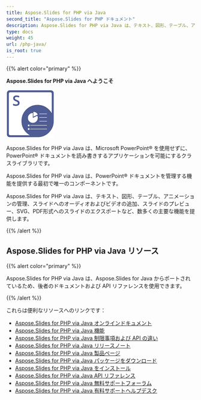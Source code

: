 ```yaml
---
title: Aspose.Slides for PHP via Java
second_title: "Aspose.Slides for PHP ドキュメント"
description: Aspose.Slides for PHP via Java は、テキスト、図形、テーブル、アニメーションの管理、スライドへのオーディオおよびビデオの追加、スライドのプレビュー、SVG、PDF形式へのスライドのエクスポートなど、数多くの主要な機能を提供します。
type: docs
weight: 45
url: /php-java/
is_root: true
---
```


{{% alert color="primary" %}}

**Aspose.Slides for PHP via Java へようこそ**

![Aspose.Slides for PHP via Java 製品ロゴ](aspose_slides-for-php-via-java.png)

Aspose.Slides for PHP via Java は、Microsoft PowerPoint® を使用せずに、PowerPoint® ドキュメントを読み書きするアプリケーションを可能にするクラスライブラリです。

Aspose.Slides for PHP via Java は、PowerPoint® ドキュメントを管理する機能を提供する最初で唯一のコンポーネントです。

Aspose.Slides for PHP via Java は、テキスト、図形、テーブル、アニメーションの管理、スライドへのオーディオおよびビデオの追加、スライドのプレビュー、SVG、PDF形式へのスライドのエクスポートなど、数多くの主要な機能を提供します。

{{% /alert %}}

## Aspose.Slides for PHP via Java リソース

{{% alert color="primary" %}}

Aspose.Slides for PHP via Java は、Aspose.Slides for Java からポートされているため、後者のドキュメントおよび API リファレンスを使用できます。

{{% /alert %}}

これらは便利なリソースへのリンクです：

- [Aspose.Slides for PHP via Java オンラインドキュメント](/slides/php-java/)
- [Aspose.Slides for PHP via Java 機能](/slides/php-java/features-overview/)
- [Aspose.Slides for PHP via Java 制限事項および API の違い](/slides/php-java/limitations-and-api-differences/)
- [Aspose.Slides for PHP via Java リリースノート](https://releases.aspose.com/slides/php-java/release-notes/)
- [Aspose.Slides for PHP via Java 製品ページ](https://products.aspose.com/slides/php-java/)
- [Aspose.Slides for PHP via Java パッケージをダウンロード](https://releases.aspose.com/slides/php-java/)
- [Aspose.Slides for PHP via Java をインストール](/slides/php-java/installation/)
- [Aspose.Slides for PHP via Java API リファレンス](https://reference.aspose.com/slides/php-java/)
- [Aspose.Slides for PHP via Java 無料サポートフォーラム](https://forum.aspose.com/c/slides/11)
- [Aspose.Slides for PHP via Java 有料サポートヘルプデスク](https://helpdesk.aspose.com/)